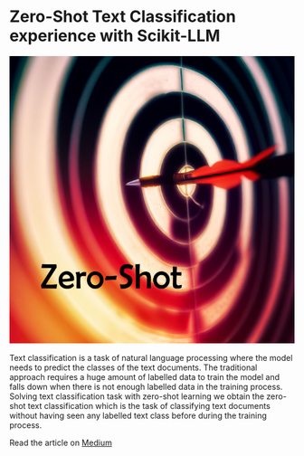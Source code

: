 # Zero-Shot Text Classification experience with Scikit-LLM

![](images/zeroshot.png)

Text classification is a task of natural language processing where the model needs to predict the classes of the text documents. The traditional approach requires a huge amount of labelled data to train the model and falls down when there is not enough labelled data in the training process. Solving text classification task with zero-shot learning we obtain the zero-shot text classification which is the task of classifying text documents without having seen any labelled text class before during the training process.

Read the article on [Medium](https://medium.com/@c.giancaterino/zero-shot-text-classification-experience-with-scikit-llm-f06140e30339)
